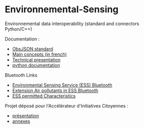 # Environnemental-Sensing
Environnemental data interoperability (standard and connectors Python/C++)

Documentation :
- [ObsJSON standard](https://github.com/loco-philippe/Environnemental-Sensing/blob/main/documentation/ObsJSON%20-%20Standard.pdf)
- [Main concepts (in french) ](https://github.com/loco-philippe/Environnemental-Sensing/blob/main/documentation/ES%20-%20Standard.pdf)
- [Technical presentation ](https://github.com/loco-philippe/Environnemental-Sensing/blob/main/documentation/presentation%technique.pdf)
- [python documentation ](https://loco-philippe.github.io/ES.html)

Bluetooth Links 
- [Environmental Sensing Service (ESS) Bluetooth](https://www.bluetooth.org/docman/handlers/downloaddoc.ashx?doc_id=294797)
- [Extension Air pollutants in ESS Bluetooth](https://www.bluetooth.com/specifications/specs/gatt-specification-supplement-5/)
- [ESS permitted Characteristics](https://btprodspecificationrefs.blob.core.windows.net/assigned-numbers/Assigned%20Number%20Types/permitted_characteristics.pdf)

Projet déposé pour l'Accélérateur d'Initiatives Citoyennes :
- [présentation](https://github.com/loco-philippe/Environnemental-Sensing/blob/main/initiative_citoyenne/projet%20Stand-Op%20-%20Accelerateur%20Initiative%20Citoyenne.pdf)
- [annexes](https://github.com/loco-philippe/Environnemental-Sensing/blob/main/initiative_citoyenne/initiative%20citoyenne%20-%20annexes.pdf)
